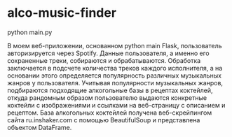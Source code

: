 # alco-music-finder

python main.py


В моем веб-приложении, основанном python main Flask, пользователь авторизируется через Spotify. Данные пользователя, а именно его сохраненные треки, собираются и обрабатываются. Обработка заключается в подсчете количества треков каждого исполнителя, а на основании этого определяется популярность различных музыкальных жанров у пользователя. Учитывая популярности музыкальных жанров, подбираются подходящие алкогольные базы в рецептах коктейлей, откуда рандомным образом пользователю выдаются конкретные коктейли с изображениями и ссылками на веб-страницу с описанием и рецептом. База алкогольных коктейлей получена веб-скрейпингом сайта ru.inshaker.com с помощью BeautifulSoup и представлена объектом DataFrame.
